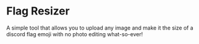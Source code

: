 # Flag Resizer

A simple tool that allows you to upload any image and make it the size of a discord flag emoji with no photo editing what-so-ever!
